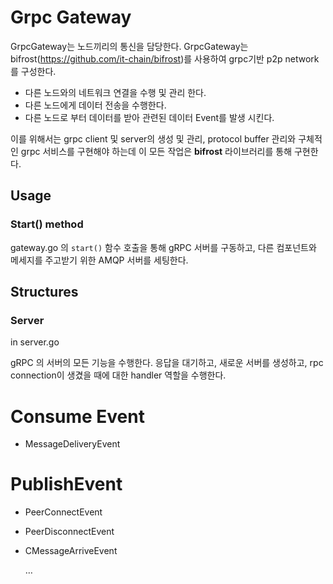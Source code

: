 # Grpc Gateway

GrpcGateway는 노드끼리의 통신을 담당한다. GrpcGateway는 bifrost(https://github.com/it-chain/bifrost)를 사용하여 grpc기반 p2p network를 구성한다.

- 다른 노드와의 네트워크 연결을 수행 및 관리 한다.
- 다른 노드에게 데이터 전송을 수행한다.
- 다른 노드로 부터 데이터를 받아 관련된 데이터 Event를 발생 시킨다.

이를 위해서는 grpc client 및 server의 생성 및 관리, protocol buffer 관리와 구체적인 grpc 서비스를 구현해야 하는데 이 모든 작업은 **bifrost** 라이브러리를 통해 구현한다.
## Usage
### Start() method
gateway.go 의 `start()` 함수 호출을 통해 gRPC 서버를 구동하고, 다른 컴포넌트와 메세지를 주고받기 위한 AMQP 서버를 세팅한다.


## Structures
### Server
in server.go

gRPC 의 서버의 모든 기능을 수행한다.
응답을 대기하고, 새로운 서버를 생성하고, rpc connection이 생겼을 때에 대한 handler 역할을 수행한다.



# Consume Event

- MessageDeliveryEvent

# PublishEvent

- PeerConnectEvent

- PeerDisconnectEvent

- CMessageArriveEvent

  …
